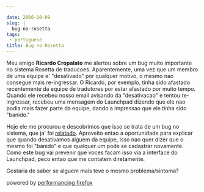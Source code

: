 ```yaml
---

date: 2006-10-09
slug: |
  bug-no-rosetta
tags:
 - portuguese
title: Bug no Rosetta
---
```


Meu amigo **Ricardo Cropalato** me alertou sobre um bug muito importante
no sistema Rosetta de traducoes. Aparentemente, uma vez que um membro de
uma equipe e' "desativado" por qualquer motivo, o mesmo nao consegue
mais re-ingressar. O Ricardo, por exemplo, tinha sido afastado
recentemente da equipe de tradutores por estar afastado por muito tempo.
Quando ele recebeu nosso email avisando da "desativacao" e tentou
re-ingressar, recebeu uma mensagem do Launchpad dizendo que ele nao
podia mais fazer parte da equipe, dando a impressao que ele tinha sido
"banido."

Hoje ele me procurou e descobrimos que isso se trata de um bug no
sistema, que ja' foi
[relatado](https://launchpad.net/products/launchpad/+bug/5997).
Aproveito entao a oportunidade para explicar que quando desativamos
alguem da equipe, isso nao quer dizer que o mesmo foi "banido" e que
qualquer um pode se cadastrar novamente. Como este bug vai prevenir que
voces facam isso via a interface do Launchpad, peco entao que me
contatem diretamente.

Gostaria de saber se alguem mais teve o mesmo problema/sintoma?

powered by [performancing firefox](http://performancing.com/firefox)
